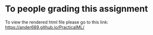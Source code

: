 # To people grading this assignment

To view the rendered html file please go to this link: https://ander689.github.io/PracticalML/  
